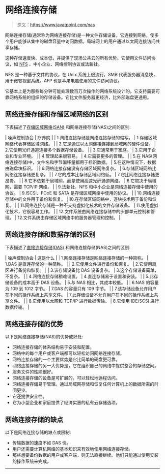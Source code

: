 # 网络连接存储

> 原文：<https://www.javatpoint.com/nas>

网络连接存储(通常称为网络连接存储)是一种文件存储设备，它连接到网络，使多个用户能够从集中的磁盘容量中访问数据。局域网上的用户通过以太网连接访问共享存储。

这种存储速度快、成本低，并提供了现场公共云的所有优势。它使用文件访问协议，如 [NFS](nfs) 、中小企业、网络控制协议或法新社。

NFS 是一种基于文件的协议，在 Unix 系统上很流行。SMB 代表服务器消息块，用于微软视窗系统。AFP 也是苹果电脑使用的文件访问协议。

它基本上是为那些每分钟可能处理数百万次操作的网络系统设计的。它支持需要可靠网络系统的组织的存储设备。它比文件服务器更经济，比外部磁盘更通用。

## 网络连接存储和存储区域网络的区别

下表描述了[存储区域网络(SAN)](san) 和网络连接存储(NAS)之间的区别:

| 噪声控制协会 | 疗养院 |
| 1.网络连接存储是网络连接存储的缩写。 | 1.存储区域网络代表存储区域网络。 |
| 2.它是通过以太网连接连接到局域网的硬件设备。 | 2.它使用光纤通道连接多个数据存储设备。 |
| 3.它通常用于家庭。 | 3.它用于企业和专业环境。 |
| 4.管理起来很容易。 | 4.它需要更多的管理。 |
| 5.在 NAS(网络连接存储)中，文件名和字节偏移量都用于标识数据。 | 5.在这种情况下，数据由磁盘块标识。 |
| 6.网络连接存储没有存储区域网络复杂。 | 6.存储区域网络比网络连接存储更复杂。 |
| 7.它的成本比存储区域网络低。 | 7.它比网络连接存储更昂贵。 |
| 8.它不依赖于局域网，而是使用高速光纤通道网络。 | 8.它取决于局域网，需要 TCP/IP 网络。 |
| 9.法新社、NFS 和中小企业是网络连接存储中使用的协议。 | 9.ISCSI、FCoE 和 SATA 是存储区域网络中使用的协议。 |
| 10.网络连接存储中的文件用于备份和恢复。 | 10.在存储区域网络中，逐块技术用于备份和恢复。 |
| 11.网络连接存储是一种不支持虚拟化技术的文件存储设备。 | 11.使用虚拟化技术，它很容易工作。 |
| 12.文件系统由网络连接存储中的头部单元控制和管理。 | 12.文件系统由存储区域网络中的服务器管理和控制。 |

## 网络连接存储和数据存储的区别

下表描述了[直接连接存储(DAS)](das) 和网络连接存储(NAS)之间的区别:

| 噪声控制协会 | 这是什么 |
| 1.网络连接存储是网络连接存储的一种简称。 | 1.DAS 是直连存储的一种简称。 |
| 2.它使用文件进行备份和恢复。 | 2.它使用扇区进行备份和恢复。 |
| 3.该存储设备比 DAS 设备复杂。 | 3.这个存储设备简单，不复杂。 |
| 4.网络连接存储稍难设置。 | 4.直连存储易于设置和安装。 |
| 5.此存储设备的成本高于 DAS 设备。 | 5.与 NAS 相比，其成本较低。 |
| 6.NAS 的容量为 109 到 1012 字节。 | 7.DAS 的容量只有 109 字节。 |
| 7.该存储设备允许用户在不同的操作系统上共享文件。 | 7.此存储设备不允许用户在不同的操作系统上共享文件。 |
| 8.它使用以太网和 TCP/IP 进行数据传输。 | 8.它使用 IDE/SCSI 进行数据传输。 |

## 网络连接存储的优势

以下是网络连接存储(NAS)的优势或好处:

*   网络连接存储的体系结构易于安装和配置。
*   网络中的每个用户或客户端都可以轻松访问网络连接存储。
*   网络连接存储的一个主要优势是它比简单的硬盘更可靠。
*   网络连接存储的另一大优势是，它在组织自己的网络中提供整合的存储空间。
*   服务文件的性能很好。
*   网络连接存储的设备是可扩展的，可以轻松地远程访问。
*   网络连接存储易于管理。通过局域网存储和恢复任何计算机上的数据所需的时间更少。
*   它还提供安全性。
*   它为小型企业和家庭提供了经济实惠的私有云存储选项。

## 网络连接存储的缺点

以下是网络连接存储的缺点或限制:

*   传输数据的速度不如 DAS 快。
*   用户还需要计算机网络的基本知识来有效地使用网络连接存储。
*   那些想要备份数据的用户或客户端，则无法直接继续。他们只能通过使用安装的操作系统来完成。

* * *